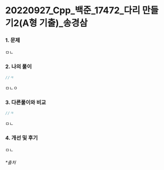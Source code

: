 # 20220927_Cpp_백준_17472_다리 만들기2(A형 기출)_송경삼

### 1. 문제

ㅁㄴ

### 2. 나의 풀이

```cpp
//ㅋ
```

ㅁㄴㅇ

### 3. 다른풀이와 비교

```cpp
//ㅋ
```

ㅁㄴ

### 4. 개선 및 후기

ㅁㄴ

###### *출처
